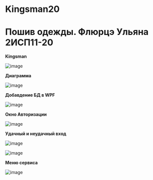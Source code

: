 # Kingsman20
<h1>Пошив одежды. Флюрцэ Ульяна 2ИСП11-20</h1>
<b>Kingsman</b>

![image](https://user-images.githubusercontent.com/126570601/224034915-d079bca9-8e3c-4f6c-999c-e67060fc99d0.png)

<b>Диаграмма</b>

![image](https://user-images.githubusercontent.com/126570601/225684825-be3b35f6-9920-4427-b96d-2c502d9e2470.png)

<b>Добавдение БД в WPF</b>

![image](https://user-images.githubusercontent.com/126570601/225825512-ef8589f0-dc44-4d59-b71e-b518399b24b1.png)

<b>Окно Авторизации</b>

![image](https://user-images.githubusercontent.com/126570601/228218255-27e2b4ee-3f17-4c7d-ab93-98c3fc609141.png)

<b>Удачный и неудачный вход</b>

![image](https://user-images.githubusercontent.com/126570601/225842506-e31719af-86c3-49eb-a5d1-7a95fd5988a8.png)

![image](https://user-images.githubusercontent.com/126570601/225842601-826e6427-84b2-46aa-88a9-0c93d5de36b5.png)

<b>Меню сервиса</b>

![image](https://user-images.githubusercontent.com/126570601/228207775-eb5a87bf-281a-487b-abdb-0fe29ea4f6c6.png)
